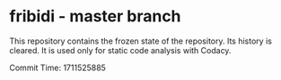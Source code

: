 # fribidi - master branch

This repository contains the frozen state of the repository.
Its history is cleared. It is used only for static code
analysis with Codacy.

Commit Time: 1711525885